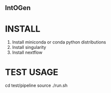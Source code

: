 ## IntOGen ##

# INSTALL

1. Install miniconda or conda python distributions
2. Install singularity
3. Install nextflow

# TEST USAGE
cd test/pipeline
source 
./run.sh

